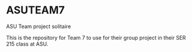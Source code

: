 # ASUTEAM7
ASU Team project solitaire

This is the repository for Team 7 to use for their group project in their SER 215 class at ASU.

